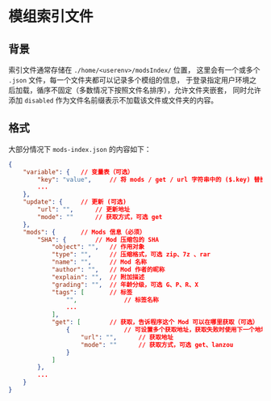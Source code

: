 # 模组索引文件

## 背景

索引文件通常存储在 `./home/<userenv>/modsIndex/` 位置，
这里会有一个或多个 `.json` 文件，每一个文件夹都可以记录多个模组的信息，
于登录指定用户环境之后加载，循序不固定（多数情况下按照文件名排序），允许文件夹嵌套，
同时允许添加 `disabled` 作为文件名前缀表示不加载该文件或文件夹的内容。


## 格式

大部分情况下 `mods-index.json` 的内容如下：

```json
{
    "variable": {   // 变量表（可选）
        "key": "value",     // 将 mods / get / url 字符串中的 ($.key) 替换为 value
        ...
    },
    "update": {     // 更新 (可选)
        "url": "",      // 更新地址
        "mode": ""      // 获取方式，可选 get
    },
    "mods": {       // Mods 信息（必须）
        "SHA": {        // Mod 压缩包的 SHA
            "object": "",   // 作用对象
            "type": "",     // 压缩格式，可选 zip、7z 、rar
            "name": "",     // Mod 名称
            "author": "",   // Mod 作者的昵称
            "explain": "",  // 附加描述
            "grading": "",  // 年龄分级，可选 G、P、R、X
            "tags": [       // 标签
                "",             // 标签名称
                ...
            ],
            "get": [        // 获取，告诉程序这个 Mod 可以在哪里获取（可选）
                {               // 可设置多个获取地址，获取失败时使用下一个地址
                    "url": "",      // 获取地址
                    "mode": ""      // 获取方式，可选 get、lanzou
                }
            ]
        },
        ...
    }
}
```

